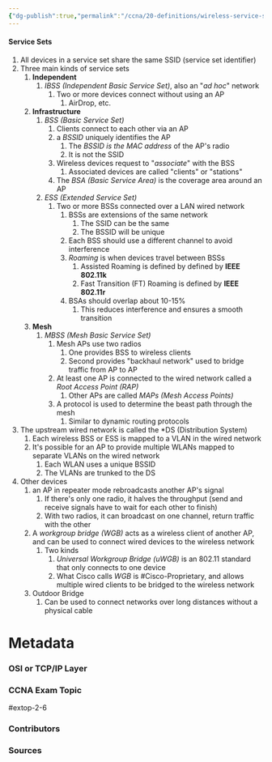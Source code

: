 ```yaml
---
{"dg-publish":true,"permalink":"/ccna/20-definitions/wireless-service-sets/","tags":["defs_ccna"]}
---
```


#### Service Sets
1. All devices in a service set share the same SSID (service set identifier)
2. Three main kinds of service sets
	1. **Independent**
		1. *IBSS (Independent Basic Service Set)*, also an "*ad hoc*" network
			1. Two or more devices connect without using an AP
				1. AirDrop, etc.
	2. **Infrastructure**
		1. *BSS (Basic Service Set)*
			1. Clients connect to each other via an AP
			2. a *BSSID* uniquely identifies the AP
				1. The *BSSID is the MAC address* of the AP's radio
				2. It is not the SSID
			3. Wireless devices request to "*associate*" with the BSS
				1. Associated devices are called "clients" or "stations"
			4. The *BSA (Basic Service Area)* is the coverage area around an AP
		2. *ESS (Extended Service Set)*
			1. Two or more BSSs connected over a LAN wired network
				1. BSSs are extensions of the same network
					1. The SSID can be the same
					2. The BSSID will be unique
				2. Each BSS should use a different channel to avoid interference
				3. *Roaming* is when devices travel between BSSs
					1. Assisted Roaming is defined by defined by **IEEE 802.11k**
					2. Fast Transition (FT) Roaming is defined by **IEEE 802.11r**
				4. BSAs should overlap about 10-15%
					1. This reduces interference and ensures a smooth transition
	3. **Mesh**
		1. *MBSS (Mesh Basic Service Set)*
			1. Mesh APs use two radios
				1. One provides BSS to wireless clients
				2. Second provides "backhaul network" used to bridge traffic from AP to AP
			2. At least one AP is connected to the wired network called a *Root Access Point (RAP)*
				1. Other APs are called *MAPs (Mesh Access Points)*
			3. A protocol is used to determine the beast path through the mesh
				1. Similar to dynamic routing protocols
3. The upstream wired network is called the *DS (Distribution System)
	1. Each wireless BSS or ESS is mapped to a VLAN in the wired network
	2. It's possible for an AP to provide multiple WLANs mapped to separate VLANs on the wired network
		1. Each WLAN uses a unique BSSID
		2. The VLANs are trunked to the DS
4. Other devices
	1. an AP in repeater mode rebroadcasts another AP's signal
		1. If there's only one radio, it halves the throughput (send and receive signals have to wait for each other to finish)
		2. With two radios, it can broadcast on one channel, return traffic with the other
	2. A *workgroup bridge (WGB)* acts as a wireless client of another AP, and can be used to connect wired devices to the wireless network
		1. Two kinds
			1. *Universal Workgroup Bridge (uWGB)* is an 802.11 standard that only connects to one device
			2. What Cisco calls *WGB* is #Cisco-Proprietary, and allows multiple wired clients to be bridged to the wireless network
	3. Outdoor Bridge
		1. Can be used to connect networks over long distances without a physical cable






# Metadata
### OSI or TCP/IP Layer

### CCNA Exam Topic
#extop-2-6
### Contributors

### Sources
